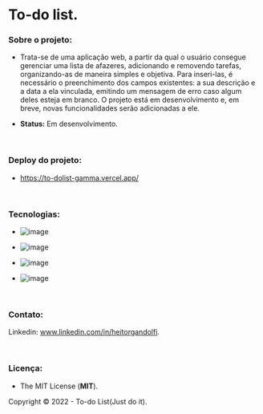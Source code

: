 # To-do list.

### **Sobre o projeto:**

- Trata-se de uma aplicação web, a partir da qual o usuário consegue gerenciar uma lista de afazeres, adicionando e removendo tarefas, organizando-as de maneira simples e objetiva. Para inseri-las, é necessário o preenchimento dos campos existentes: a sua descrição e a data a ela vinculada, emitindo um mensagem de erro caso algum deles esteja em branco. O projeto está em desenvolvimento e, em breve, novas funcionalidades serão adicionadas a ele.

- **Status:** Em desenvolvimento.

<br>

### **Deploy do projeto:**

- https://to-dolist-gamma.vercel.app/

<br>


### **Tecnologias:**


- ![image](https://img.shields.io/badge/React-20232A?style=for-the-badge&logo=react&logoColor=61DAFB
)

- ![image](https://img.shields.io/badge/JavaScript-F7DF1E?style=for-the-badge&logo=javascript&logoColor=black
)

- ![image](https://img.shields.io/badge/HTML5-E34F26?style=for-the-badge&logo=html5&logoColor=white
)
- ![image](https://img.shields.io/badge/CSS3-1572B6?style=for-the-badge&logo=css3&logoColor=white
)

<br>

### **Contato:**

Linkedin: www.linkedin.com/in/heitorgandolfi.


<br>

### **Licença:**

- The MIT License (**MIT**).

Copyright ©️ 2022 - To-do List(Just do it).
